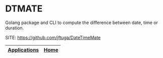 # DTMATE

 Golang package and CLI to compute the difference between date,  time or duration.

 SITE: https://github.com/jftuga/DateTimeMate

 | [Applications](https://portable-linux-apps.github.io/apps.html) | [Home](https://portable-linux-apps.github.io)
 | --- | --- |
